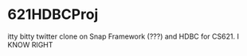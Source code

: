 621HDBCProj
===========

itty bitty twitter clone on Snap Framework (???) and HDBC for CS621. I KNOW RIGHT
